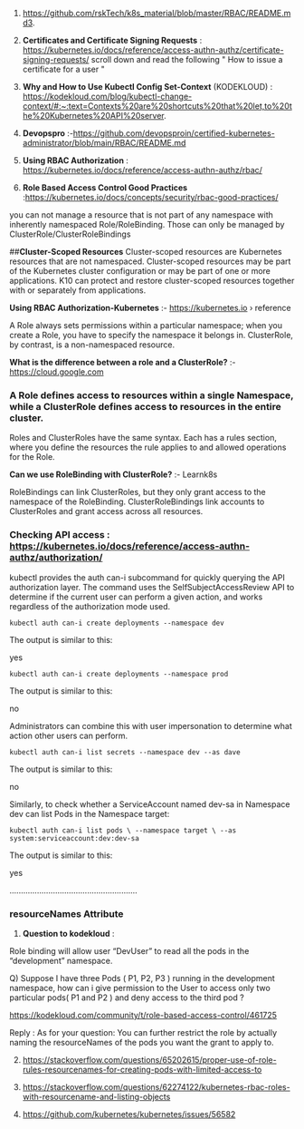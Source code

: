 1.   https://github.com/rskTech/k8s_material/blob/master/RBAC/README.md3. 

2.   __Certificates and Certificate Signing Requests__ : https://kubernetes.io/docs/reference/access-authn-authz/certificate-signing-requests/
scroll down and read the following " How to issue a certificate for a user   "

3.  **Why and How to Use Kubectl Config Set-Context** (KODEKLOUD) : https://kodekloud.com/blog/kubectl-change-context/#:~:text=Contexts%20are%20shortcuts%20that%20let,to%20the%20Kubernetes%20API%20server.

4. **Devopspro** :-https://github.com/devopsproin/certified-kubernetes-administrator/blob/main/RBAC/README.md  


5. **Using RBAC Authorization** : https://kubernetes.io/docs/reference/access-authn-authz/rbac/

6.  **Role Based Access Control Good Practices** :https://kubernetes.io/docs/concepts/security/rbac-good-practices/

you can not manage a resource that is not part of any namespace with inherently namespaced Role/RoleBinding. Those can only be managed by ClusterRole/ClusterRoleBindings

##**Cluster-Scoped Resources**
Cluster-scoped resources are Kubernetes resources that are not namespaced. Cluster-scoped resources may be part of the Kubernetes cluster configuration or may be part of one or more applications. K10 can protect and restore cluster-scoped resources together with or separately from applications.
 
 **Using RBAC Authorization-Kubernetes**  :- https://kubernetes.io › reference

A Role always sets permissions within a particular namespace; when you create a Role, you have to specify the namespace it belongs in. ClusterRole, by contrast, is a non-namespaced resource.

**What is the difference between a role and a ClusterRole?** :- https://cloud.google.com 

 ### A Role defines access to resources within a single Namespace, while a ClusterRole defines access to resources in the entire cluster. 
Roles and ClusterRoles have the same syntax. Each has a rules section, where you define the resources the rule applies to and allowed operations for the Role.

**Can we use RoleBinding with ClusterRole?** :- Learnk8s


RoleBindings can link ClusterRoles, but they only grant access to the namespace of the RoleBinding. 
ClusterRoleBindings link accounts to ClusterRoles and grant access across all resources.



### **Checking API access** : https://kubernetes.io/docs/reference/access-authn-authz/authorization/


kubectl provides the auth can-i subcommand for quickly querying the API authorization layer. The command uses the SelfSubjectAccessReview API to determine if the current user can perform a given action, and works regardless of the authorization mode used.

``
kubectl auth can-i create deployments --namespace dev
``

The output is similar to this:

yes

``
kubectl auth can-i create deployments --namespace prod
``

The output is similar to this:

no

Administrators can combine this with user impersonation to determine what action other users can perform.

``
kubectl auth can-i list secrets --namespace dev --as dave
``

The output is similar to this:

no

Similarly, to check whether a ServiceAccount named dev-sa in Namespace dev can list Pods in the Namespace target:

``
kubectl auth can-i list pods \
    --namespace target \
    --as system:serviceaccount:dev:dev-sa
``    
    
The output is similar to this:

yes

........................................................
### **resourceNames Attribute**


1. **Question to kodekloud** : 

Role binding will allow user “DevUser” to read all the pods in the “development” namespace.

Q) Suppose I have three Pods ( P1, P2, P3 ) running in the development namespace, how can i give permission to the User to access only two particular pods( P1 and P2 ) and deny access to the third pod ?

https://kodekloud.com/community/t/role-based-access-control/461725

Reply : As for your question: You can further restrict the role by actually naming the resourceNames of the pods you want the grant to apply to.

2. https://stackoverflow.com/questions/65202615/proper-use-of-role-rules-resourcenames-for-creating-pods-with-limited-access-to

3. https://stackoverflow.com/questions/62274122/kubernetes-rbac-roles-with-resourcename-and-listing-objects

4. https://github.com/kubernetes/kubernetes/issues/56582
